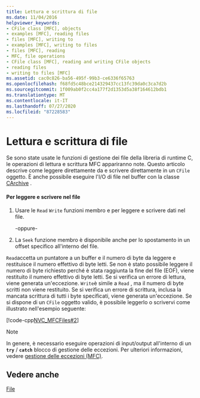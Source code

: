 ```yaml
---
title: Lettura e scrittura di file
ms.date: 11/04/2016
helpviewer_keywords:
- CFile class [MFC], objects
- examples [MFC], reading files
- files [MFC], writing to
- examples [MFC], writing to files
- files [MFC], reading
- MFC, file operations
- CFile class [MFC], reading and writing CFile objects
- reading files
- writing to files [MFC]
ms.assetid: cac0c826-ba56-495f-99b3-ce6336f65763
ms.openlocfilehash: f68fd5c48bce214329437cc13fc39da0c3ca7d2b
ms.sourcegitcommit: 1f009ab0f2cc4a177f2d1353d5a38f164612bdb1
ms.translationtype: MT
ms.contentlocale: it-IT
ms.lasthandoff: 07/27/2020
ms.locfileid: "87228583"
---
```

# <a name="reading-and-writing-files"></a>Lettura e scrittura di file

Se sono state usate le funzioni di gestione dei file della libreria di runtime C, le operazioni di lettura e scrittura MFC appariranno note. Questo articolo descrive come leggere direttamente da e scrivere direttamente in un `CFile` oggetto. È anche possibile eseguire l'I/O di file nel buffer con la classe [CArchive](../mfc/reference/carchive-class.md) .

#### <a name="to-read-from-and-write-to-the-file"></a>Per leggere e scrivere nel file

1. Usare le `Read` `Write` funzioni membro e per leggere e scrivere dati nel file.

     -oppure-

1. La `Seek` funzione membro è disponibile anche per lo spostamento in un offset specifico all'interno del file.

`Read`accetta un puntatore a un buffer e il numero di byte da leggere e restituisce il numero effettivo di byte letti. Se non è stato possibile leggere il numero di byte richiesto perché è stata raggiunta la fine del file (EOF), viene restituito il numero effettivo di byte letti. Se si verifica un errore di lettura, viene generata un'eccezione. `Write`è simile a `Read` , ma il numero di byte scritti non viene restituito. Se si verifica un errore di scrittura, inclusa la mancata scrittura di tutti i byte specificati, viene generata un'eccezione. Se si dispone di un `CFile` oggetto valido, è possibile leggerlo o scrivervi come illustrato nell'esempio seguente:

[!code-cpp[NVC_MFCFiles#2](../atl-mfc-shared/reference/codesnippet/cpp/reading-and-writing-files_1.cpp)]

> [!NOTE]
> In genere, è necessario eseguire operazioni di input/output all'interno di un **`try`** / **`catch`** blocco di gestione delle eccezioni. Per ulteriori informazioni, vedere [gestione delle eccezioni (MFC)](../mfc/exception-handling-in-mfc.md).

## <a name="see-also"></a>Vedere anche

[File](../mfc/files-in-mfc.md)
